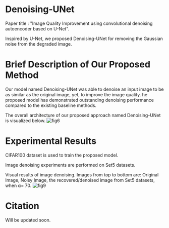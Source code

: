 # Denoising-UNet
Paper title : "Image Quality Improvement using convolutional denoising autoencoder based on U-Net".

Inspired by U-Net, we proposed Denoising-UNet for removing the Gaussian noise from the degraded image.
# Brief Description of Our Proposed Method
Our model named Denoising-UNet was able to denoise an input image to be as similar as the original image, yet, to improve the image quality. he proposed model has demonstrated outstanding denoising performance compared to the existing baseline methods.

The overall architecture of our proposed approach named Denoising-UNet is visualized below.
![fig6](https://user-images.githubusercontent.com/61737618/169706773-ca9523bd-0413-4f74-8b62-91fdd7192467.PNG)
# Experimental Results
CIFAR100 dataset is used to train the proposed model. 

Image denoising experiments are performed on Set5 datasets.

Visual results of image denoising. Images from top to bottom are: Original Image, Noisy Image, the recovered/denoised image from Set5 datasets, when α= 70.
![fig9](https://user-images.githubusercontent.com/61737618/169706904-791431fd-ed8d-4275-8a10-3f0d2e8a98ec.PNG)




# Citation
Will be updated soon.
